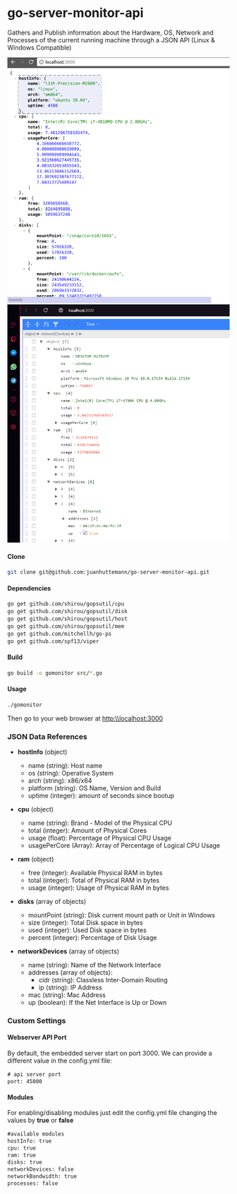 # go-server-monitor-api

Gathers and Publish information about the Hardware, OS, Network and Processes of the current running machine through a JSON API (Linux & Windows Compatible)

![preview](https://raw.githubusercontent.com/juanhuttemann/go-server-monitor-api/master/images/preview1.png)
![preview](https://raw.githubusercontent.com/juanhuttemann/go-server-monitor-api/master/images/preview2.png)


#### Clone 

```sh
git clone git@github.com:juanhuttemann/go-server-monitor-api.git
```

#### Dependencies 

```sh
go get github.com/shirou/gopsutil/cpu
go get github.com/shirou/gopsutil/disk
go get github.com/shirou/gopsutil/host
go get github.com/shirou/gopsutil/mem
go get github.com/mitchellh/go-ps
go get github.com/spf13/viper
```

#### Build 

```sh
go build -o gomonitor src/*.go
```

#### Usage

```sh
./gomonitor
```

Then go to your web browser at [http:\\\localhost:3000](http:\\localhost:3000)



### JSON Data References

* **hostInfo** (object)
    * name (string): Host name
    * os (string): Operative System
    * arch (string): x86/x64
    * platform (string): OS Name, Version and Build
    * uptime (integer): amount of seconds since bootup
    
* **cpu** (object)
    * name (string): Brand - Model of the Physical CPU
    * total (integer): Amount of Physical Cores
    * usage (float): Percentage of Physical CPU Usage
    * usagePerCore (Array): Array of Percentage of Logical CPU Usage
    
* **ram** (object)
    * free (integer): Available Physical RAM in bytes
    * total (integer): Total of Physical RAM in bytes
    * usage (integer): Usage of Physical RAM in bytes

* **disks** (array of objects)
    * mountPoint (string): Disk current mount path or Unit in Windows 
    * size (integer): Total Disk space in bytes
    * used (integer): Used Disk space in bytes
    * percent (integer): Percentage of Disk Usage

* **networkDevices** (array of objects)
    * name (string): Name of the Network Interface
    * addresses (array of objects):
        * cidr (string): Classless Inter-Domain Routing
        * ip (string): IP Address
    * mac (string): Mac Address
    * up (boolean): If the Net Interface is Up or Down


### Custom Settings


#### Webserver API Port

By default, the embedded server start on port 3000. We can provide a different value in the config.yml file:

```
# api server port
port: 45000
```

#### Modules

For enabling/disabling modules just edit the config.yml file changing the values by **true** or **false**

```
#available modules
hostInfo: true
cpu: true
ram: true
disks: true
networkDevices: false
networkBandwidth: true
processes: false
```
       
       
